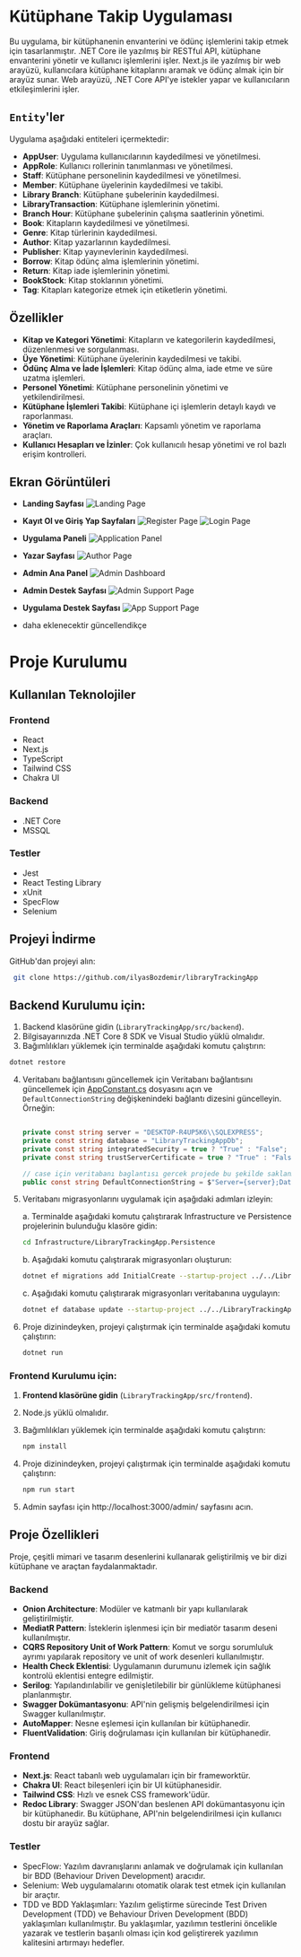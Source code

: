 # Kütüphane Takip Uygulaması

Bu uygulama, bir kütüphanenin envanterini ve ödünç işlemlerini takip etmek için tasarlanmıştır.
.NET Core ile yazılmış bir RESTful API, kütüphane envanterini yönetir ve kullanıcı işlemlerini işler.
Next.js ile yazılmış bir web arayüzü, kullanıcılara kütüphane kitaplarını aramak ve ödünç almak için bir arayüz sunar.
Web arayüzü, .NET Core API'ye istekler yapar ve kullanıcıların etkileşimlerini işler.

## `Entity`'ler

Uygulama aşağıdaki entiteleri içermektedir:

- **AppUser**: Uygulama kullanıcılarının kaydedilmesi ve yönetilmesi.
- **AppRole**: Kullanıcı rollerinin tanımlanması ve yönetilmesi.
- **Staff**: Kütüphane personelinin kaydedilmesi ve yönetilmesi.
- **Member**: Kütüphane üyelerinin kaydedilmesi ve takibi.
- **Library Branch**: Kütüphane şubelerinin kaydedilmesi.
- **LibraryTransaction**: Kütüphane işlemlerinin yönetimi.
- **Branch Hour**: Kütüphane şubelerinin çalışma saatlerinin yönetimi.
- **Book**: Kitapların kaydedilmesi ve yönetilmesi.
- **Genre**: Kitap türlerinin kaydedilmesi.
- **Author**: Kitap yazarlarının kaydedilmesi.
- **Publisher**: Kitap yayınevlerinin kaydedilmesi.
- **Borrow**: Kitap ödünç alma işlemlerinin yönetimi.
- **Return**: Kitap iade işlemlerinin yönetimi.
- **BookStock**: Kitap stoklarının yönetimi.
- **Tag**: Kitapları kategorize etmek için etiketlerin yönetimi.

## Özellikler

- **Kitap ve Kategori Yönetimi**: Kitapların ve kategorilerin kaydedilmesi, düzenlenmesi ve sorgulanması.
- **Üye Yönetimi**: Kütüphane üyelerinin kaydedilmesi ve takibi.
- **Ödünç Alma ve İade İşlemleri**: Kitap ödünç alma, iade etme ve süre uzatma işlemleri.
- **Personel Yönetimi**: Kütüphane personelinin yönetimi ve yetkilendirilmesi.
- **Kütüphane İşlemleri Takibi**: Kütüphane içi işlemlerin detaylı kaydı ve raporlanması.
- **Yönetim ve Raporlama Araçları**: Kapsamlı yönetim ve raporlama araçları.
- **Kullanıcı Hesapları ve İzinler**: Çok kullanıcılı hesap yönetimi ve rol bazlı erişim kontrolleri.

## Ekran Görüntüleri

- **Landing Sayfası**
  ![Landing Page](screenshots/landing-page.png)

- **Kayıt Ol ve Giriş Yap Sayfaları**
  ![Register Page](screenshots/register-page.png) 
  ![Login Page](screenshots/login-page.png) 

- **Uygulama Paneli**
  ![Application Panel](screenshots/app-panel.png)

- **Yazar Sayfası**
  ![Author Page](screenshots/author-page.png)

- **Admin Ana Panel**
  ![Admin Dashboard](screenshots/admin-support-page.png)

- **Admin Destek Sayfası**
  ![Admin Support Page](screenshots/admin-support-page.png)

- **Uygulama Destek Sayfası**
  ![App Support Page](screenshots/app-support-page.png)


- daha eklenecektir güncellendikçe

# Proje Kurulumu

## Kullanılan Teknolojiler

### Frontend

- React
- Next.js
- TypeScript
- Tailwind CSS
- Chakra UI

### Backend

- .NET Core
- MSSQL

### Testler

- Jest
- React Testing Library
- xUnit
- SpecFlow
- Selenium

## Projeyi İndirme

GitHub'dan projeyi alın:

```bash
 git clone https://github.com/ilyasBozdemir/libraryTrackingApp
```

## Backend Kurulumu için:

1. Backend klasörüne gidin (`LibraryTrackingApp/src/backend`).
2. Bilgisayarınızda .NET Core 8 SDK ve Visual Studio yüklü olmalıdır.
3. Bağımlılıkları yüklemek için terminalde aşağıdaki komutu çalıştırın:

```bash
dotnet restore
```

4. Veritabanı bağlantısını güncellemek için Veritabanı bağlantısını güncellemek için [AppConstant.cs](https://github.com/ilyasBozdemir/libraryTrackingApp/blob/case-project/LibraryTrackingApp/src/backend/Core/LibraryTrackingApp.Domain/Constants/AppConstant.cs#L11) dosyasını açın ve `DefaultConnectionString` değişkenindeki bağlantı dizesini güncelleyin. Örneğin:

   ```csharp

   private const string server = "DESKTOP-R4UP5K6\\SQLEXPRESS";
   private const string database = "LibraryTrackingAppDb";
   private const string integratedSecurity = true ? "True" : "False";
   private const string trustServerCertificate = true ? "True" : "False";

   // case için veritabanı baglantısı gercek projede bu şekilde saklanmaz.
   public const string DefaultConnectionString = $"Server={server};Database={database};Integrated Security={integratedSecurity};TrustServerCertificate={trustServerCertificate};";
   ```

5. Veritabanı migrasyonlarını uygulamak için aşağıdaki adımları izleyin:

   a. Terminalde aşağıdaki komutu çalıştırarak Infrastructure ve Persistence projelerinin bulunduğu klasöre gidin:

   ```bash
   cd Infrastructure/LibraryTrackingApp.Persistence
   ```

   b. Aşağıdaki komutu çalıştırarak migrasyonları oluşturun:

   ```bash
   dotnet ef migrations add InitialCreate --startup-project ../../LibraryTrackingApp.WebAPI/LibraryTrackingApp.WebAPI.csproj --context AppIdentityDbContext
   ```

   c. Aşağıdaki komutu çalıştırarak migrasyonları veritabanına uygulayın:

   ```bash
   dotnet ef database update --startup-project ../../LibraryTrackingApp.WebAPI/LibraryTrackingApp.WebAPI.csproj --context AppIdentityDbContext
   ```

6. Proje dizinindeyken, projeyi çalıştırmak için terminalde aşağıdaki komutu çalıştırın:

   ```bash
   dotnet run
   ```

### Frontend Kurulumu için:

1. **Frontend klasörüne gidin** (`LibraryTrackingApp/src/frontend`).
2. Node.js yüklü olmalıdır.
3. Bağımlılıkları yüklemek için terminalde aşağıdaki komutu çalıştırın:

   ```bash
   npm install
   ```

4. Proje dizinindeyken, projeyi çalıştırmak için terminalde aşağıdaki komutu çalıştırın:

   ```bash
   npm run start
   ```

5. Admin sayfası için http://localhost:3000/admin/ sayfasını acın.

## Proje Özellikleri

Proje, çeşitli mimari ve tasarım desenlerini kullanarak geliştirilmiş ve bir dizi kütüphane ve araçtan faydalanmaktadır.

### Backend

- **Onion Architecture**: Modüler ve katmanlı bir yapı kullanılarak geliştirilmiştir.
- **MediatR Pattern**: İsteklerin işlenmesi için bir mediatör tasarım deseni kullanılmıştır.
- **CQRS Repository Unit of Work Pattern**: Komut ve sorgu sorumluluk ayrımı yapılarak repository ve unit of work desenleri kullanılmıştır.
- **Health Check Eklentisi**: Uygulamanın durumunu izlemek için sağlık kontrolü eklentisi entegre edilmiştir.
- **Serilog**: Yapılandırılabilir ve genişletilebilir bir günlükleme kütüphanesi planlanmıştır.
- **Swagger Dokümantasyonu**: API'nin gelişmiş belgelendirilmesi için Swagger kullanılmıştır.
- **AutoMapper**: Nesne eşlemesi için kullanılan bir kütüphanedir.
- **FluentValidation**: Giriş doğrulaması için kullanılan bir kütüphanedir.

### Frontend

- **Next.js**: React tabanlı web uygulamaları için bir frameworktür.
- **Chakra UI**: React bileşenleri için bir UI kütüphanesidir.
- **Tailwind CSS**: Hızlı ve esnek CSS framework'üdür.
- **Redoc Library**: Swagger JSON'dan beslenen API dokümantasyonu için bir kütüphanedir. Bu kütüphane, API'nin belgelendirilmesi için kullanıcı dostu bir arayüz sağlar.

### Testler

- SpecFlow: Yazılım davranışlarını anlamak ve doğrulamak için kullanılan bir BDD (Behaviour Driven Development) aracıdır.
- Selenium: Web uygulamalarını otomatik olarak test etmek için kullanılan bir araçtır.
- TDD ve BDD Yaklaşımları: Yazılım geliştirme sürecinde Test Driven Development (TDD) ve Behaviour Driven Development (BDD) yaklaşımları kullanılmıştır. Bu yaklaşımlar, yazılımın testlerini öncelikle yazarak ve testlerin başarılı olması için kod geliştirerek yazılımın kalitesini artırmayı hedefler.
